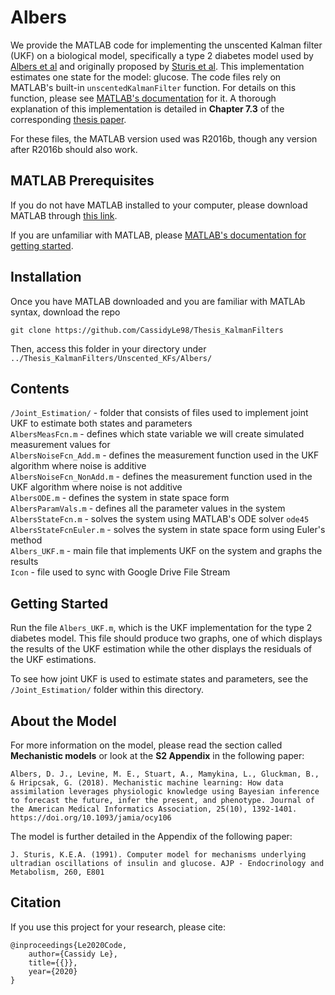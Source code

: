 # Albers
We provide the MATLAB code for implementing the unscented Kalman filter (UKF) on a biological model, specifically a type 2 diabetes model used by [Albers et al](https://www.researchgate.net/publication/328266432_Mechanistic_machine_learning_How_data_assimilation_leverages_physiologic_knowledge_using_Bayesian_inference_to_forecast_the_future_infer_the_present_and_phenotype) and originally proposed by [Sturis et al](https://www.deepdyve.com/lp/the-american-physiological-society/computer-model-for-mechanisms-underlying-ultradian-oscillations-of-mtFTaWd2v1). This implementation estimates one state for the model: glucose. The code files rely on MATLAB's built-in `unscentedKalmanFilter` function. For details on this function, please see [MATLAB's documentation](https://www.mathworks.com/help/control/ref/unscentedkalmanfilter.html) for it. A thorough explanation of this implementation is detailed in **Chapter 7.3** of the corresponding [thesis paper](https://sites.google.com/g.hmc.edu/cle/thesis).

For these files, the MATLAB version used was R2016b, though any version after R2016b should also work.

## MATLAB Prerequisites
If you do not have MATLAB installed to your computer, please download MATLAB through [this link](https://www.mathworks.com/downloads/).

If you are unfamiliar with MATLAB, please [MATLAB's documentation for getting started](https://www.mathworks.com/help/matlab/getting-started-with-matlab.html).

## Installation
Once you have MATLAB downloaded and you are familiar with MATLAb syntax, download the repo
  ```
  git clone https://github.com/CassidyLe98/Thesis_KalmanFilters
  ```
Then, access this folder in your directory under `../Thesis_KalmanFilters/Unscented_KFs/Albers/`

## Contents
`/Joint_Estimation/` - folder that consists of files used to implement joint UKF to estimate both states and parameters  
`AlbersMeasFcn.m` - defines which state variable we will create simulated measurement values for  
`AlbersNoiseFcn_Add.m` - defines the measurement function used in the UKF algorithm where noise is additive  
`AlbersNoiseFcn_NonAdd.m` - defines the measurement function used in the UKF algorithm where noise is not additive  
`AlbersODE.m` - defines the system in state space form  
`AlbersParamVals.m` - defines all the parameter values in the system  
`AlbersStateFcn.m` - solves the system using MATLAB's ODE solver `ode45`  
`AlbersStateFcnEuler.m` - solves the system in state space form using Euler's method  
`Albers_UKF.m` - main file that implements UKF on the system and graphs the results  
`Icon` - file used to sync with Google Drive File Stream

## Getting Started
Run the file `Albers_UKF.m`, which is the UKF implementation for the type 2 diabetes model. This file should produce two graphs, one of which displays the results of the UKF estimation while the other displays the residuals of the UKF estimations.

To see how joint UKF is used to estimate states and parameters, see the `/Joint_Estimation/` folder within this directory.

## About the Model
For more information on the model, please read the section called **Mechanistic models** or look at the **S2 Appendix** in the following paper:
```
Albers, D. J., Levine, M. E., Stuart, A., Mamykina, L., Gluckman, B., & Hripcsak, G. (2018). Mechanistic machine learning: How data assimilation leverages physiologic knowledge using Bayesian inference to forecast the future, infer the present, and phenotype. Journal of the American Medical Informatics Association, 25(10), 1392-1401. https://doi.org/10.1093/jamia/ocy106
```
The model is further detailed in the Appendix of the following paper:
```
J. Sturis, K.E.A. (1991). Computer model for mechanisms underlying ultradian oscillations of insulin and glucose. AJP - Endocrinology and Metabolism, 260, E801
```

## Citation
If you use this project for your research, please cite:
```
@inproceedings{Le2020Code,
    author={Cassidy Le},
    title={{}},
    year={2020}
}
```
